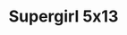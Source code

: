 ---
layout: episodios
title: "Supergirl 5x13"
url_serie_padre: 'supergirl/temporada-5'
category: 'series'
capitulo: 'yes'
anio: '2019'
prev: 'capitulo-12'
proximo: 'capitulo-14'
sandbox: allow-same-origin allow-forms
idioma: 'Subtitulado'
calidad: 'Full HD'
fuente: 'cueva'
reproductores_fembed: ["https://www.seriemega.site/v/jlg42idkjp1m61r","Subtitulado","https://feurl.com/v/mynj5i58nr5ymkd","Subtitulado","https://feurl.com/v/-qd5msp5m763xnq","Subtitulado","https://gdriveplayer.co/embed2.php?link=lI7b8Q9uXYXrpv0qlmRYygsKBciZtkHO5jiNJfHpBOIJcI6uD0dYD%252BPmDyoOD%252Fnj4vqzs12pNnDiL%252FAGxYS3%252BCJnAdTNw%252BjzUb47zIXFyc%252BBmpJZAzrsuwqbQU%252Bev5Oqknp4h6fD5JlVxWF3X2e7Iff3%252BkOsiYPMxFBOoGqIsOBpy6wJsU2SSBZo%252F3%252F2GpTxXeqlqp5HETuZYcFzatf7RU","Subtitulado","https://feurl.com/v/-z-y8hp5my5xqrq","Subtitulado","https://player.premiumstream.live/player.php?id=MTI1Nw&sub=https://sub.cuevana2.io/vtt-sub/sub7/Supergirl.5x13.vtt","Subtitulado"]
reproductor: fembed
clasificacion: '+5'
tags:
- Ciencia-Ficcion
---